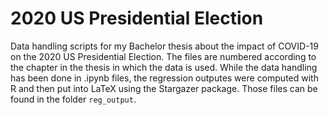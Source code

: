 # 2020 US Presidential Election
Data handling scripts for my Bachelor thesis about the impact of COVID-19 on the 2020 US Presidential Election. The files are numbered according to the chapter in the thesis in which the data is used. While the data handling has been done in .ipynb files, the regression outputes were computed with R and then put into LaTeX using the Stargazer package. Those files can be found in the folder `reg_output`.
